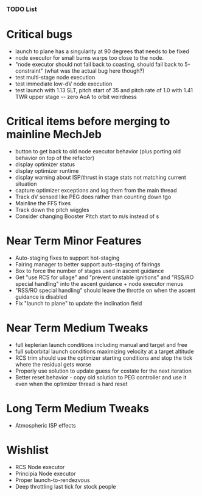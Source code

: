 
### TODO List

# Critical bugs

* launch to plane has a singularity at 90 degrees that needs to be fixed
* node executor for small burns warps too close to the node.
* "node executor should not fail back to coasting, should fail back to 5-constraint" (what was the actual bug here though?)
* test multi-stage node execution
* test immediate low-dV node execution
* test launch with 1.13 SLT, pitch start of 35 and pitch rate of 1.0 with 1.41 TWR upper stage -- zero AoA to orbit weirdness

# Critical items before merging to mainline MechJeb

* button to get back to old node executor behavior (plus porting old behavior on top of the refactor)
* display optimizer status
* display optimizer runtime
* display warning about ISP/thrust in stage stats not matching current situation
* capture optimizer exceptions and log them from the main thread
* Track dV sensed like PEG does rather than counting down tgo
* Mainline the FFS fixes
* Track down the pitch wiggles
* Consider changing Booster Pitch start to m/s instead of s

# Near Term Minor Features

* Auto-staging fixes to support hot-staging
* Fairing manager to better support auto-staging of fairings
* Box to force the number of stages used in ascent guidance
* Get "use RCS for ullage" and "prevent unstable ignitions" and "RSS/RO special handling" into the ascent guidance + node executor menus
* "RSS/RO special handling" should leave the throttle on when the ascent guidance is disabled
* Fix "launch to plane" to update the inclination field

# Near Term Medium Tweaks

* full keplerian launch conditions including manual and target and free
* full suborbital launch conditions maximizing velocity at a target altitude
* RCS trim should use the optimizer starting conditions and stop the tick where the residual gets worse
* Properly use solution to update guess for costate for the next iteration
* Better reset behavior - copy old solution to PEG controller and use it even when the optimizer thread is hard reset

# Long Term Medium Tweaks

* Atmospheric ISP effects

# Wishlist

* RCS Node executor
* Principia Node executor
* Proper launch-to-rendezvous
* Deep throttling last tick for stock people

